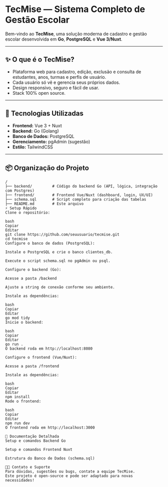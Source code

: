 # TecMise — Sistema Completo de Gestão Escolar

Bem-vindo ao **TecMise**, uma solução moderna de cadastro e gestão escolar desenvolvida em **Go**, **PostgreSQL** e **Vue 3/Nuxt**.

---

## ✨ O que é o TecMise?

- Plataforma web para cadastro, edição, exclusão e consulta de estudantes, anos, turmas e perfis de usuário.
- Cada usuário só vê e gerencia seus próprios dados.
- Design responsivo, seguro e fácil de usar.
- Stack 100% open source.

---

## 🚀 Tecnologias Utilizadas

- **Frontend:** Vue 3 + Nuxt
- **Backend:** Go (Golang)
- **Banco de Dados:** PostgreSQL
- **Gerenciamento:** pgAdmin (sugestão)
- **Estilo:** TailwindCSS

---

## 📦 Organização do Projeto

```text
/
├── backend/         # Código do backend Go (API, lógica, integração com Postgres)
├── frontend/        # Frontend Vue/Nuxt (dashboard, login, UX/UI)
├── schema.sql       # Script completo para criação das tabelas
├── README.md        # Este arquivo
⚡ Setup Rápido
Clone o repositório:

bash
Copiar
Editar
git clone https://github.com/seuusuario/tecmise.git
cd tecmise
Configure o banco de dados (PostgreSQL):

Instale o PostgreSQL e crie o banco clientes_db.

Execute o script schema.sql no pgAdmin ou psql.

Configure o backend (Go):

Acesse a pasta /backend

Ajuste a string de conexão conforme seu ambiente.

Instale as dependências:

bash
Copiar
Editar
go mod tidy
Inicie o backend:

bash
Copiar
Editar
go run .
O backend roda em http://localhost:8080

Configure o frontend (Vue/Nuxt):

Acesse a pasta /frontend

Instale as dependências:

bash
Copiar
Editar
npm install
Rode o frontend:

bash
Copiar
Editar
npm run dev
O frontend roda em http://localhost:3000

🔗 Documentação Detalhada
Setup e comandos Backend Go

Setup e comandos Frontend Nuxt

Estrutura do Banco de Dados (schema.sql)

👨‍💻 Contato e Suporte
Para dúvidas, sugestões ou bugs, contate a equipe TecMise.
Este projeto é open-source e pode ser adaptado para novas necessidades!